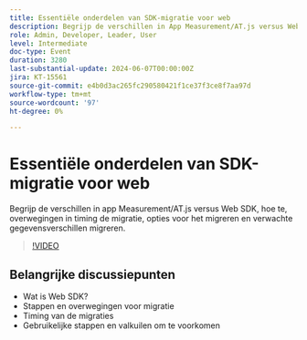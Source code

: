 ```yaml
---
title: Essentiële onderdelen van SDK-migratie voor web
description: Begrijp de verschillen in App Measurement/AT.js versus Web SDK, hoe te om, overwegingen in timing de migratie, opties voor het migreren en verwachte gegevensverschillen te migreren.Belangrijkste Punten van de Discussie - wat is SDK van het Web? De Stappen van de migratie en Overwegingen die de Migraties Gemeenschappelijke Misstappen en de Panden van de Migratie om te vermijden
role: Admin, Developer, Leader, User
level: Intermediate
doc-type: Event
duration: 3280
last-substantial-update: 2024-06-07T00:00:00Z
jira: KT-15561
source-git-commit: e4b0d3ac265fc290580421f1ce37f3ce8f7aa97d
workflow-type: tm+mt
source-wordcount: '97'
ht-degree: 0%

---
```



# Essentiële onderdelen van SDK-migratie voor web

Begrijp de verschillen in app Measurement/AT.js versus Web SDK, hoe te, overwegingen in timing de migratie, opties voor het migreren en verwachte gegevensverschillen migreren.

>[!VIDEO](https://video.tv.adobe.com/v/3429291/?learn=on)

## Belangrijke discussiepunten

* Wat is Web SDK?
* Stappen en overwegingen voor migratie
* Timing van de migraties
* Gebruikelijke stappen en valkuilen om te voorkomen

